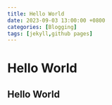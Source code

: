 ```yaml
---
title: Hello World
date: 2023-09-03 13:00:00 +0800
categories: [Blogging]
tags: [jekyll,github pages]
---
```

# Hello World

## Hello World
